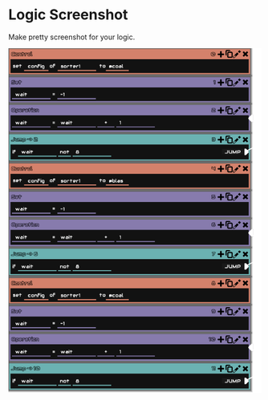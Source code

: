 # Logic Screenshot

Make pretty screenshot for your logic.

![logicscreenshot.png](.github/assets/logicscreenshot.png)